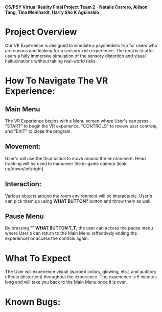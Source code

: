 **CS/PSY Virtual Reality Final Project**
**Team 2 - Natalie Carrero, Allison Tang, Tina Meinhardt, Harry Sho K Aguinaldo**

# Project Overview
  Our VR Experience is designed to simulate a psychedelic trip for users who are curious and looking for a sensory-rich experience. The goal is to offer users a fully immersive simulation of the sensory distortion and visual hallucinations without taking real-world risks.

# How To Navigate The VR Experience:
  ## Main Menu
  The VR Experience begins with a Menu screen where User's can press "START" to begin the VR experience, "CONTROLS" to review user controls, and "EXIT" to close the program.
  ## Movement:
  User's will use the thumbstick to move around the environment. Head tracking will be used to manuever the in-game camera (look up/down/left/right). 
  ## Interaction:
  Various objects around the room environment will be interactable. User's can pick them up using **WHAT BUTTON?** button and throw them as well.
  ## Pause Menu
  By pressing "" **WHAT BUTTON T_T**, the user can access the pause menu where User's can return to the Main Menu (effectively ending the experience) or access the controls again.
    
# What To Expect
  The User will experience visual (warped colors, glowing, etc.) and auditory effects (distortion) throughout the experience. The experience is 5 minutes long and will take you back to the Main Menu once it is over.
    
# Known Bugs:
